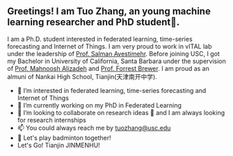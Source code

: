## Greetings! I am Tuo Zhang, an young machine learning researcher and PhD student📖.


I am a Ph.D. student interested in federated learning, time-series forecasting and Internet of Things. I am very proud to work in vITAL lab 
under the leadership of [Prof. Salman Avestimehr](https://www.avestimehr.com/). Before joining USC, I got my Bachelor in University of California, Santa Barbara
under the supervision of [Prof. Mahnoosh Alizadeh](https://web.ece.ucsb.edu/~alizadeh/students.html) and [Prof. Forrest Brewer](https://www.ece.ucsb.edu/spotlights/lab-focus-brewer-sys-synthesis-lab).
I am proud as an almuni of Nankai High School, Tianjin(天津南开中学).

- 👀 I’m interested in federated learning, time-series forecasting and Internet of Things
- 🌱 I’m currently working on my PhD in Federated Learning
- 💞️ I’m looking to collaborate on research ideas 🤝 and I am always looking for research internships
- 📫 You could always reach me by tuozhang@usc.edu
- 🏸️ Let's play badminton together!
- Let's Go! Tianjin JINMENHU!

<!---
zhang-tuo-pdf/zhang-tuo-pdf is a ✨ special ✨ repository because its `README.md` (this file) appears on your GitHub profile.
You can click the Preview link to take a look at your changes.
--->
